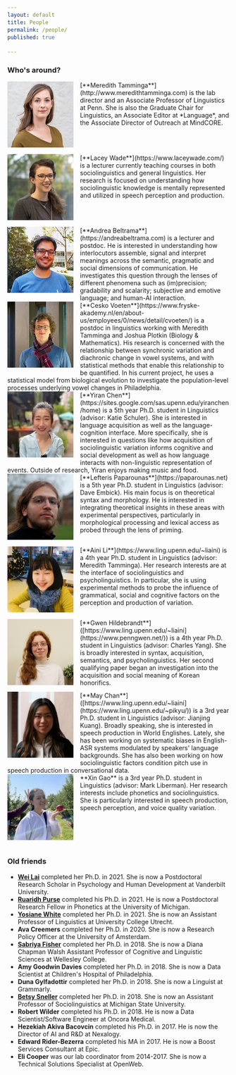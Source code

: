 ```yaml
---
layout: default
title: People
permalink: /people/
published: true
    
---
```


### Who's around?

  
<img src="/images/meredith_lab.jpg" alt="Headshot of a white woman with wavy light brown hair, wearing an olive blouse." style="width: 150px; float: left; margin: 0px 15px 15px 0px;" />
[**Meredith Tamminga**](http://www.meredithtamminga.com) is the lab director and an Associate Professor of Linguistics at Penn. She is also the Graduate Chair for Linguistics, an Associate Editor at *Language*, and the Associate Director of Outreach at MindCORE. 

<br style="clear:both" />

<img src="/images/lacey.jpg" alt="Headshot of a white woman with long curly dark hair and glasses, wearing a gray top." style="width: 150px; float: left; margin: 0px 15px 15px 0px;" />
[**Lacey Wade**](https://www.laceywade.com/) is a lecturer currently teaching courses in both sociolinguistics and general linguistics. Her research is focused on understanding how sociolinguistic knowledge is mentally represented and utilized in speech perception and production.

<br style="clear:both" />

<img src="/images/andrea.jpeg" alt="Headshot of a white man with short dark hair and glasses, wearing a blue tshirt." style="width: 150px; float: left; margin: 0px 15px 15px 0px;" />
[**Andrea Beltrama**](https://andreabeltrama.com) is a lecturer and postdoc. He is interested in understanding how interlocutors assemble, signal and interpret meanings across the semantic, pragmatic and social dimensions of communication. He investigates this question through the lenses of different phenomena such as (im)precision; gradability and scalarity; subjective and emotive language; and human-AI interaction.

<br style="clear:both" />

<img src="/images/cesko.jpeg" alt="Headshot of a white man with short curly brown hair and glasses, wearing a blue sweater and maroon scarf." style="width: 150px; float: left; margin: 0px 15px 15px 0px;" />
[**Cesko Voeten**](https://www.fryske-akademy.nl/en/about-us/employees/0/news/detail/cvoeten/) is a postdoc in linguistics working with Meredith Tamminga and Joshua Plotkin (Biology & Mathematics). His research is concerned with the relationship between synchronic variation and diachronic change in vowel systems, and with statistical methods that enable this relationship to be quantified. In his current project, he uses a statistical model from biological evolution to investigate the population-level processes underlying vowel changes in Philadelphia.

<br style="clear:both" />

<img src="/images/yiran.jpeg" alt="Headshot of an Asian woman with a long ponytail wearing a light blue blouse." style="width: 150px; float: left; margin: 0px 15px 15px 0px;" />
[**Yiran Chen**](https://sites.google.com/sas.upenn.edu/yiranchen/home) is a 5th year Ph.D. student in Linguistics (advisor: Katie Schuler). She is interested in language acquisition as well as the language-cognition interface. More specifically, she is interested in questions like how acquisition of sociolinguistic variation informs cognitive and social development as well as how language interacts with non-linguistic representation of events. Outside of research, Yiran enjoys making music and food.

<br style="clear:both" />

<img src="/images/lefteris.jpeg" alt="Headshot of a white man with a long brown ponytail, wearing glasses and a black turtleneck." style="width: 150px; float: left; margin: 0px 15px 15px 0px;" />
[**Lefteris Paparounas**](https://paparounas.net) is a 5th year Ph.D. student in Linguistics (advisor: Dave Embick). His main focus is on theoretical syntax and morphology. He is interested in integrating theoretical insights in these areas with experimental perspectives, particularly in morphological processing and lexical access as probed through the lens of priming.

<br style="clear:both" />

<img src="/images/aini.jpg" alt="Headshot of an Asian woman with chin length black hair and bangs, wearing a yellow sweater and blue scarf." style="width: 150px; float: left; margin: 0px 15px 15px 0px;" />
[**Aini Li**](https://www.ling.upenn.edu/~liaini) is a 4th year Ph.D. student in Linguistics (advisor: Meredith Tamminga). Her research interests are at the interface of sociolinguistics and psycholinguistics. In particular, she is using experimental methods to probe the influence of grammatical, social and cognitive factors on the perception and production of variation.

<br style="clear:both" />

<img src="/images/gwen.jpeg" alt="Headshot of a white woman with long curly red hair, wearing a cream turtleneck." style="width: 150px; float: left; margin: 0px 15px 15px 0px;" />
[**Gwen Hildebrandt**]([https://www.ling.upenn.edu/~liaini](https://www.penngwen.net/)) is a 4th year Ph.D. student in Linguistics (advisor: Charles Yang). She is broadly interested in syntax, acquisition, semantics, and psycholinguistics. Her second qualifying paper began an investigation into the acquisition and social meaning of Korean honorifics.

<br style="clear:both" />


<img src="/images/may.jpeg" alt="Headshot of an Asian woman with long dark hair wearing a white button-up and black jacket." style="width: 150px; float: left; margin: 0px 15px 15px 0px;" />
[**May Chan**]([https://www.ling.upenn.edu/~liaini](https://www.ling.upenn.edu/~pikyu/)) is a 3rd year Ph.D. student in Linguistics (advisor: Jianjing Kuang). Broadly speaking, she is interested in speech production in World Englishes. Lately, she has been working on systematic biases in English-ASR systems modulated by speakers' language backgrounds. She has also been working on how sociolinguistic factors condition pitch use in speech production in conversational data.

<br style="clear:both" />

<img src="/images/xin.jpeg" alt="Headshot of an Asian woman in a white windbreaker holding an apple. Someone is playfully holding up bunny ears behind her head." style="width: 150px; float: left; margin: 0px 15px 15px 0px;" />
**Xin Gao** is a 3rd year Ph.D. student in Linguistics (advisor: Mark Liberman). Her research interests include phonetics and sociolinguistics. She is particularly interested in speech production, speech perception, and voice quality variation.

<br style="clear:both" />



### Old friends

- [**Wei Lai**](https://weilaiphonetics.github.io/home/) completed her Ph.D. in 2021. She is now a Postdoctoral Research Scholar in Psychology and Human Development at Vanderbilt University.
- [**Ruaridh Purse**](https://www.rupurse.com/) completed his Ph.D. in 2021. He is now a Postdoctoral Research Fellow in Phonetics at the University of Michigan.
- [**Yosiane White**](https://yosianewhite.net/) completed her Ph.D. in 2021. She is now an Assistant Professor of Linguistics at University College Utrecht.
- **Ava Creemers** completed her Ph.D. in 2020. She is now a Research Policy Officer at the University of Amsterdam.
- [**Sabriya Fisher**](https://www.sabriya-fisher.com/) completed her Ph.D. in 2018. She is now a Diana Chapman Walsh Assistant Professor of Cognitive and Linguistic Sciences at Wellesley College.
- **Amy Goodwin Davies** completed her Ph.D. in 2018. She is now a Data Scientist at Children's Hospital of Philadelphia.
- **Duna Gylfadottir** completed her Ph.D. in 2018. She is now a Linguist at Grammarly.
- [**Betsy Sneller**](https://betsysneller.github.io) completed her Ph.D. in 2018. She is now an Assistant Professor of Sociolinguistics at Michigan State University.
- **Robert Wilder** completed his Ph.D. in 2018. He is now a Data Scientist/Software Engineer at Oncora Medical.
- **Hezekiah Akiva Bacovcin** completed his Ph.D. in 2017. He is now the Director of AI and R&D at Nexalogy.
- **Edward Rider-Bezerra** completed his MA in 2017. He is now a Boost Services Consultant at Epic.
- **Eli Cooper** was our lab coordinator from 2014-2017. She is now a Technical Solutions Specialist at OpenWeb.


